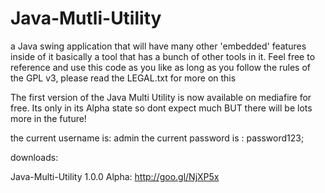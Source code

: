 Java-Mutli-Utility
==================
a Java swing application that will have many other 'embedded' features inside of it basically a tool that has 
a bunch of other tools in it. Feel free to reference and use this code as you like
as long as you follow the rules of the GPL v3, please read the LEGAL.txt for more on this

The first version of the Java Multi Utility is now available on mediafire for free. Its only in its Alpha state so dont expect much BUT there will be lots more in the future!

the current username is: admin
the current password is : password123;

downloads:

Java-Multi-Utility 1.0.0 Alpha: http://goo.gl/NjXP5x
